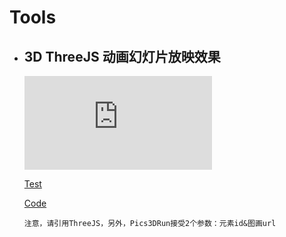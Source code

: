 # Tools

  - ## 3D ThreeJS 动画幻灯片放映效果
    
      <iframe src="https://player.bilibili.com/player.html?aid=384021550&bvid=BV1BZ4y1a76X&cid=719298609&page=1" scrolling="no" border="0" frameborder="no" framespacing="0" allowfullscreen="true"> </iframe>
      
      [Test](//github-tools.orlicz.top/Tests/3D-Pics.html)
      
      [Code](//github-tools.orlicz.top/3D-Pics)
      
      ```
      注意，请引用ThreeJS，另外，Pics3DRun接受2个参数：元素id&图画url
      ```
